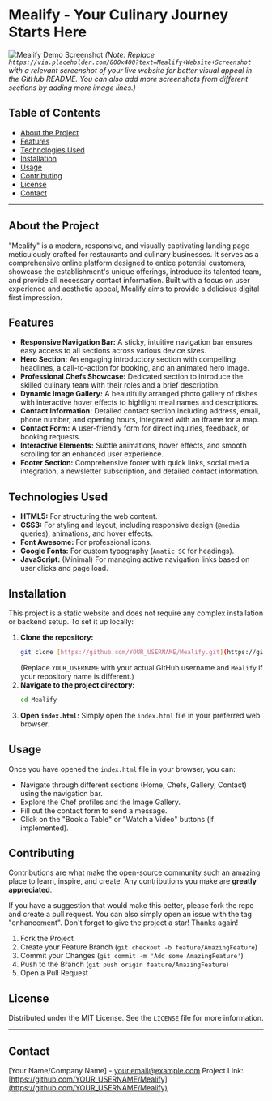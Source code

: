 # Mealify - Your Culinary Journey Starts Here

![Mealify Demo Screenshot](https://via.placeholder.com/800x400?text=Mealify+Website+Screenshot)
*(Note: Replace `https://via.placeholder.com/800x400?text=Mealify+Website+Screenshot` with a relevant screenshot of your live website for better visual appeal in the GitHub README. You can also add more screenshots from different sections by adding more image lines.)*

## Table of Contents

* [About the Project](#about-the-project)
* [Features](#features)
* [Technologies Used](#technologies-used)
* [Installation](#installation)
* [Usage](#usage)
* [Contributing](#contributing)
* [License](#license)
* [Contact](#contact)

---

## About the Project

"Mealify" is a modern, responsive, and visually captivating landing page meticulously crafted for restaurants and culinary businesses. It serves as a comprehensive online platform designed to entice potential customers, showcase the establishment's unique offerings, introduce its talented team, and provide all necessary contact information. Built with a focus on user experience and aesthetic appeal, Mealify aims to provide a delicious digital first impression.

## Features

* **Responsive Navigation Bar:** A sticky, intuitive navigation bar ensures easy access to all sections across various device sizes.
* **Hero Section:** An engaging introductory section with compelling headlines, a call-to-action for booking, and an animated hero image.
* **Professional Chefs Showcase:** Dedicated section to introduce the skilled culinary team with their roles and a brief description.
* **Dynamic Image Gallery:** A beautifully arranged photo gallery of dishes with interactive hover effects to highlight meal names and descriptions.
* **Contact Information:** Detailed contact section including address, email, phone number, and opening hours, integrated with an iframe for a map.
* **Contact Form:** A user-friendly form for direct inquiries, feedback, or booking requests.
* **Interactive Elements:** Subtle animations, hover effects, and smooth scrolling for an enhanced user experience.
* **Footer Section:** Comprehensive footer with quick links, social media integration, a newsletter subscription, and detailed contact information.

## Technologies Used

* **HTML5:** For structuring the web content.
* **CSS3:** For styling and layout, including responsive design (`@media` queries), animations, and hover effects.
* **Font Awesome:** For professional icons.
* **Google Fonts:** For custom typography (`Amatic SC` for headings).
* **JavaScript:** (Minimal) For managing active navigation links based on user clicks and page load.

## Installation

This project is a static website and does not require any complex installation or backend setup. To set it up locally:

1.  **Clone the repository:**
    ```bash
    git clone [https://github.com/YOUR_USERNAME/Mealify.git](https://github.com/YOUR_USERNAME/Mealify.git)
    ```
    (Replace `YOUR_USERNAME` with your actual GitHub username and `Mealify` if your repository name is different.)
2.  **Navigate to the project directory:**
    ```bash
    cd Mealify
    ```
3.  **Open `index.html`:**
    Simply open the `index.html` file in your preferred web browser.

## Usage

Once you have opened the `index.html` file in your browser, you can:

* Navigate through different sections (Home, Chefs, Gallery, Contact) using the navigation bar.
* Explore the Chef profiles and the Image Gallery.
* Fill out the contact form to send a message.
* Click on the "Book a Table" or "Watch a Video" buttons (if implemented).

## Contributing

Contributions are what make the open-source community such an amazing place to learn, inspire, and create. Any contributions you make are **greatly appreciated**.

If you have a suggestion that would make this better, please fork the repo and create a pull request. You can also simply open an issue with the tag "enhancement".
Don't forget to give the project a star! Thanks again!

1.  Fork the Project
2.  Create your Feature Branch (`git checkout -b feature/AmazingFeature`)
3.  Commit your Changes (`git commit -m 'Add some AmazingFeature'`)
4.  Push to the Branch (`git push origin feature/AmazingFeature`)
5.  Open a Pull Request

## License

Distributed under the MIT License. See the `LICENSE` file for more information.

---

## Contact

[Your Name/Company Name] - [your.email@example.com](mailto:your.email@example.com)
Project Link: [https://github.com/YOUR_USERNAME/Mealify](https://github.com/YOUR_USERNAME/Mealify)
